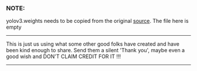 ### **NOTE**: 
yolov3.weights needs to be copied from the original [source](https://pjreddie.com/media/files/yolov3.weights). The file here is empty


*******************************
This is just us using what some other good folks have created and have been kind enough to share. Send them a silent 'Thank you', maybe even a good wish and DON'T CLAIM CREDIT FOR IT !!!
*******************************
